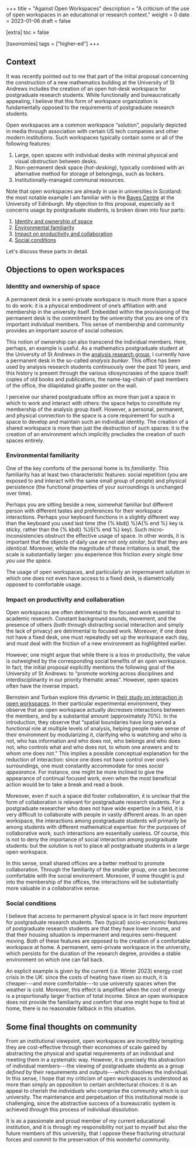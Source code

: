 +++
title = "Against Open Workspaces"
description = "A criticism of the use of open workspaces in an educational or research context."
weight = 0
date = 2023-01-06
draft = false

[extra]
toc = false

[taxonomies]
tags = ["higher-ed"]
+++
## Context
It was recently pointed out to me that part of the initial proposal concerning the construction of a new mathematics building at the University of St Andrews includes the creation of an open hot-desk workspace for postgraduate research students.
While functionally and bureaucratically appealing, I believe that this form of workspace organization is fundamentally opposed to the requirements of postgraduate research students.

Open workspaces are a common workspace “solution”, popularly depicted in media through association with certain US tech companies and other modern institutions.
Such workspaces typically contain some or all of the following features:
1. Large, open spaces with individual desks with minimal physical and visual obstruction between desks.
2. Non-permanent desk space (*hot-desking*), typically combined with an alternative method for storage of belongings, such as lockers.
3. Institutionally-managed communal resources.

Note that open workspaces are already in use in universities in Scotland: the most notable example I am familiar with is the [Bayes Centre](https://www.ed.ac.uk/bayes) at the University of Edinburgh.
My objection to this proposal, especially as it concerns usage by postgraduate students, is broken down into four parts:
1. [Identity and ownership of space](#identity-and-ownership-of-space)
2. [Environmental familiarity](#environmental-familiarity)
3. [Impact on productivity and collaboration](#impact-on-productivity-and-collaboration)
4. [Social conditions](#social-conditions)

Let's discuss these parts in detail.


## Objections to open workspaces
### Identity and ownership of space
A permanent desk in a semi-private workspace is much more than a space to do work: it is a physical embodiment of one’s affiliation with and membership in the university itself.
Embedded within the provisioning of the permanent desk is the commitment by the university that you are one of it’s important *individual* members.
This sense of membership and community provides an important source of social cohesion.

This notion of ownership can also transcend the individual members.
Here, perhaps, an example is useful.
As a mathematics postgraduate student at the University of St Andrews in the [analysis research group](https://maths-analysis.wp.st-andrews.ac.uk/), I currently have a permanent desk in the so-called *analysis bunker*.
This office has been used by analysis research students continuously over the past 10 years, and this history is present through the various idiosyncrasies of the space itself: copies of old books and publications, the name-tag-chain of past members of the office, the dilapidated giraffe poster on the wall.

I perceive our shared postgraduate office as more than just a space in which to work and interact with others: the space helps to constitute my membership of the analysis group itself.
However, a personal, permanent, and physical connection to the space is a core requirement for such a space to develop and maintain such an individual identity.
The creation of a shared workspace is more than just the destruction of such spaces: it is the creation of an environment which implicitly precludes the creation of such spaces entirely.

### Environmental familiarity
One of the key comforts of the personal home is its *familiarity*.
This familiarity has at least two characteristic features: social repetition (you are exposed to and interact with the same small group of people) and physical persistence (the functional properties of your surroundings is unchanged over time).

Perhaps you are sitting beside a new, somewhat familiar but different person with different tastes and preferences for their workspace interactions.
Perhaps your keyboard functions in a slightly different way than the keyboard you used last time (the {% kbd() %}A{% end %} key is sticky, rather than the {% kbd() %}S{% end %} key).
Such micro-inconsistencies obstruct the effective usage of space.
In other words, it is important that the objects of daily use are not only *similar*, but that they are *identical*.
Moreover, while the magnitude of these irritations is small, the scale is substantially larger: you experience this friction *every single time you use the space*.

The usage of open workspaces, and particularly an impermanent solution in which one does not even have access to a fixed desk, is diametrically opposed to comfortable usage.


### Impact on productivity and collaboration
Open workspaces are often detrimental to the focused work essential to academic research.
Constant background sounds, movement, and the presence of others (both through distracting social interaction and simply the lack of privacy) are detrimental to focused work.
Moreover, if one does not have a fixed desk, one must repeatedly set up the workspace each day, and must deal with the friction of a new environment as highlighted earlier.

However, one might argue that while there is a loss in productivity, the value is outweighed by the corresponding social benefits of an open workspace.
In fact, the initial proposal explicitly mentions the following goal of the University of St Andrews: to “promote working across disciplines and interdisciplinarity in our priority thematic areas”.
However, open spaces often have the inverse impact.

Bernstein and Turban explore this dynamic in [their study on interaction in open workspaces](https://royalsocietypublishing.org/doi/epdf/10.1098/rstb.2017.0239).
In their particular experimental environment, they observe that an open workspace actually *decreases* interactions between the members, and by a substantial amount (approximately 70%).
In the introduction, they observe that “spatial boundaries have long served a functional role at multiple levels of analysis, helping people make sense of their environment by modularizing it, clarifying who is watching and who is not, who has information and who does not, who belongs and who does not, who controls what and who does not, to whom one answers and to whom one does not.”
This implies a possible conceptual explanation for the reduction of interaction: since one does not have control over one’s surroundings, one must constantly accommodate for ones *social appearance*.
For instance, one might be more inclined to give the appearance of continual focused work, even when the most beneficial action would be to take a break and read a book.

Moreover, even if such a space did foster collaboration, it is unclear that the form of collaboration is relevant for postgraduate research students.
For a postgraduate researcher who does not have wide expertise in a field, it is very difficult to collaborate with people in vastly different areas.
In an open workspace, the interactions among postgraduate students will primarily be among students with different mathematical expertise: for the purposes of collaborative work, such interactions are essentially useless.
Of course, this is not to deny the importance of social interaction among postgraduate students: but the solution is not to place all postgraduate students in a large open workspace.

In this sense, small shared offices are a better method to promote collaboration.
Through the familiarity of the smaller group, one can become comfortable with the social environment.
Moreover, if some thought is put into the membership of the offices, the interactions will be substantially more valuable in a collaborative sense.


### Social conditions
I believe that access to permanent physical space is in fact *more important* for postgraduate research students.
Two (typical) socio-economic features of postgraduate research students are that they have lower income, and that their housing situation is impermanent and requires semi-frequent moving.
Both of these features are opposed to the creation of a comfortable workspace at home.
A permanent, semi-private workspace in the university, which persists for the duration of the research degree, provides a stable environment on which one can fall back.

An explicit example is given by the current (i.e. Winter 2023) energy cost crisis in the UK: since the costs of heating have risen so much, it is cheaper---and more comfortable---to use university spaces when the weather is cold.
Moreover, this effect is amplified when the cost of energy is a proportionally larger fraction of total income.
Since an open workspace does not provide the familiarity and comfort that one might hope to find at home, there is no reasonable fallback in this situation.


## Some final thoughts on community
From an institutional viewpoint, open workspaces are incredibly tempting: they are cost-effective through their economies of scale gained by abstracting the physical and spatial requirements of an individual and meeting them in a systematic way.
However, it is precisely this abstraction of individual members---the viewing of postgraduate students as a group *defined by* their requirements and outputs---which dissolves the individual.
In this sense, I hope that my criticism of open workspaces is understood as more than simply an opposition to certain architectural choices: it is an appeal to cherish the *individuals* who comprise the community which is our university.
The maintenance and perpetuation of this institutional mode is challenging, since the abstractive success of a bureaucratic system is achieved *through* this process of individual dissolution.

It is as a passionate and proud member of my current educational institution, and it is through my responsibility not just to myself but also the future members of this university, that I oppose these fracturing structural forces and commit to the preservation of this wonderful community.
